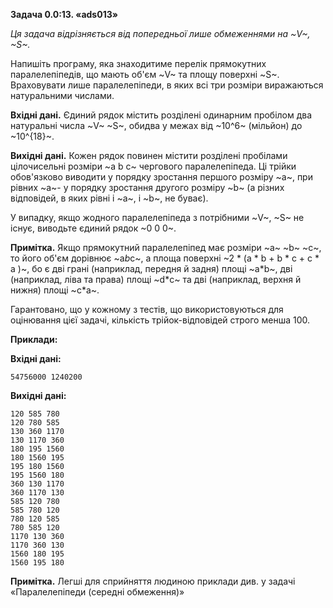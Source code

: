 **Задача 0.0:13. «ads013»**

*Ця задача відрізняється від попередньої лише обмеженнями на ~V~, ~S~.*

Напишіть програму, яка знаходитиме перелік прямокутних паралелепіпедів, що мають об'єм ~V~ та площу поверхні ~S~. Враховувати лише паралелепіпеди, в яких всі три розміри виражаються натуральними числами.

**Вхідні дані.** Єдиний рядок містить розділені одинарним пробілом два натуральні числа ~V~ ~S~, обидва у межах від ~10^6~ (мільйон) до ~10^{18}~.

**Вихідні дані.** Кожен рядок повинен містити розділені пробілами цілочисельні розміри ~a b c~ чергового паралелепіпеда. Ці трійки обов'язково виводити у порядку зростання першого розміру ~a~, при рівних ~a~- у порядку зростання другого розміру ~b~ (а різних відповідей, в яких рівні і ~a~, і ~b~, не буває). 
  
У випадку, якщо жодного паралелепіпеда з потрібними ~V~, ~S~ не існує, виводьте єдиний рядок ~0 0 0~.

**Примітка.** Якщо прямокутний паралелепіпед має розміри ~a~ ~b~ ~c~, то його об'єм дорівнює ~a*b*c~, а площа поверхні ~2 * (a * b + b * c + c * a )~, бо є  дві грані (наприклад, передня й задня) площі ~a*b~, дві (наприклад, ліва та права) площі ~d*c~ та дві (наприклад, верхня й нижня) площі ~c*a~.

Гарантовано, що у кожному з тестів, що використовуються для оцінювання цієї задачі, кількість трійок-відповідей строго менша 100.
    
**Приклади:**

**Вхідні дані:**
```
54756000 1240200
```

**Вихідні дані:**
```
120 585 780
120 780 585
130 360 1170
130 1170 360
180 195 1560
180 1560 195
195 180 1560
195 1560 180
360 130 1170
360 1170 130
585 120 780
585 780 120
780 120 585
780 585 120
1170 130 360
1170 360 130
1560 180 195
1560 195 180
```

**Примітка.** Легші для сприйняття людиною приклади див. у задачі «Паралелепіпеди (середні обмеження)»
